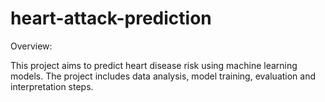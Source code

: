 # heart-attack-prediction

Overview:

This project aims to predict heart disease risk using machine learning models. The project includes data analysis, model training, evaluation and interpretation steps.
